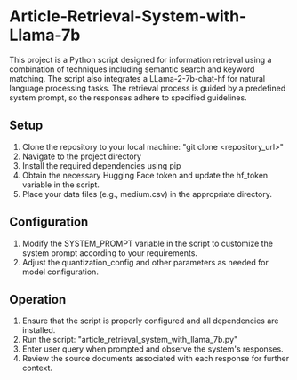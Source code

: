# Article-Retrieval-System-with-Llama-7b
This project is a Python script designed for information retrieval using a combination of techniques including semantic search and keyword matching. The script also integrates a LLama-2-7b-chat-hf for natural language processing tasks. The retrieval process is guided by a predefined system prompt, so the responses adhere to specified guidelines. 

## Setup
1. Clone the repository to your local machine:
"git clone <repository_url>"
2. Navigate to the project directory
3. Install the required dependencies using pip
4. Obtain the necessary Hugging Face token and update the hf_token variable in the script.
5. Place your data files (e.g., medium.csv) in the appropriate directory.
## Configuration
1. Modify the SYSTEM_PROMPT variable in the script to customize the system prompt according to your requirements.
2. Adjust the quantization_config and other parameters as needed for model configuration.
## Operation
1. Ensure that the script is properly configured and all dependencies are installed.
2. Run the script:
"article_retrieval_system_with_llama_7b.py"
3. Enter user query when prompted and observe the system's responses.
4. Review the source documents associated with each response for further context.
